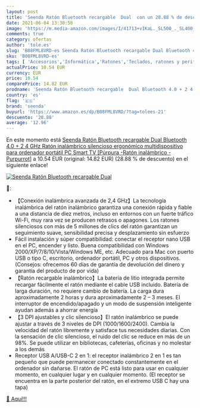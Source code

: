 ```yaml
---
layout: post
title: 'Seenda Ratón Bluetooth recargable  Dual  con un 28.88 % de descuento'
date: 2021-06-04 13:30:58
image: 'https://m.media-amazon.com/images/I/41713+vIKaL._SL500_._SL400_.jpg'
comments: true
category: ofertas
author: 'tole.es'
slug: 'B08FML8VRD-es Seenda Ratón Bluetooth recargable Dual Bluetooth 4.0 + 2 4...'
sku: 'B08FML8VRD-es'
tags: [ 'Accesorios','Informática','Ratones','Teclados, ratones y periféricos de entrada','seenda','smart','tv', ]
actualPrice: 10.54 EUR
currency: EUR
price: 10.54
comparePrice: 14.82 EUR
prodname: 'Seenda Ratón Bluetooth recargable  Dual Bluetooth 4.0 + 2 4 GHz  Ratón inalámbrico silencioso ergonómico  multidispositivo para ordenador portátil  PC  Smart TV [Púrpura -Ratón inalámbrico -Purpurrot]'
country: 'es'
flag: '🇪🇸'
brand: 'seenda'
buyurl: 'https://www.amazon.es/dp/B08FML8VRD/?tag=tolees-21'
descuento: '28.88'
average: '12.96'
---
```


En este momento está [Seenda Ratón Bluetooth recargable  Dual Bluetooth 4.0 + 2 4 GHz  Ratón inalámbrico silencioso ergonómico  multidispositivo para ordenador portátil  PC  Smart TV [Púrpura -Ratón inalámbrico -Purpurrot]](https://www.amazon.es/dp/B08FML8VRD/?tag=tolees-21) a 10.54 EUR (original: 14.82 EUR) (28.88 %  de descuento) en el siguiente enlace!

[![Seenda Ratón Bluetooth recargable  Dual ](https://m.media-amazon.com/images/I/41713+vIKaL._SL500_._SL400_.jpg)](https://www.amazon.es/dp/B08FML8VRD/?tag=tolees-21)

🔎:

- 【Conexión inalámbrica avanzada de 2,4 GHz】La tecnología inalámbrica del ratón inalámbrico garantiza una conexión rápida y fiable a una distancia de diez metros, incluso en entornos con un fuerte tráfico Wi-Fi, muy rara vez se producen retrasos o apagones. Los ratones silenciosos con más de 5 millones de clics del ratón garantizan un seguimiento suave, sensibilidad precisa y desplazamiento sin esfuerzo
- Fácil instalación y súper compatibilidad: conectar el receptor nano USB en el PC, encender y listo. Buena compatibilidad con Windows 2000/XP/7/8/10/Vista/Windows ME, etc. Adecuado para Mac con puerto USB o tipo C, escritorio, ordenador portátil, PC y otros dispositivos. (Consejos: ofrecemos 60 días de garantía de devolución del dinero y garantía del producto de por vida)
- 【Ratón recargable inalámbrico】La batería de litio integrada permite recargar fácilmente el ratón mediante el cable USB incluido. Batería de larga duración, no requiere cambio de batería. La carga dura aproximadamente 2 horas y dura aproximadamente 2 – 3 meses. El interruptor de encendido/apagado y un modo de suspensión inteligente ayudan además a ahorrar energía
- 【3 DPI ajustables y clic silencioso】El ratón inalámbrico se puede ajustar a través de 3 niveles de DPI (1000/1600/2400). Cambia la velocidad del ratón libremente y satisface tus necesidades diarias. Con la sensación de clic silencioso, el ruido del clic se reduce en más de un 98%. Se puede utilizar en bibliotecas, cafeterías, oficinas y no molestar a los demás
- Receptor USB A/USB-C 2 en 1: el receptor inalámbrico 2 en 1 es tan pequeño que puede permanecer conectado constantemente en el ordenador sin dañarse. El ratón de PC está listo para usar en cualquier momento, en cualquier lugar y en cualquier momento. (El receptor se encuentra en la parte posterior del ratón, en el extremo USB C hay una tapa)

[🛒 Aquí!!!](https://www.amazon.es/dp/B08FML8VRD/?tag=tolees-21)
